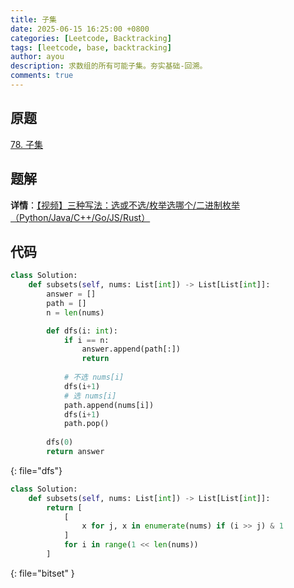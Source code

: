 ```yaml
---
title: 子集
date: 2025-06-15 16:25:00 +0800
categories: [Leetcode, Backtracking]
tags: [leetcode, base, backtracking]
author: ayou
description: 求数组的所有可能子集。夯实基础-回溯。
comments: true
---
```


## 原题
[78. 子集](https://leetcode.cn/problems/subsets/description/)

## 题解
**详情**：[【视频】三种写法：选或不选/枚举选哪个/二进制枚举（Python/Java/C++/Go/JS/Rust）](https://leetcode.cn/problems/subsets/solutions/2059409/hui-su-bu-hui-xie-tao-lu-zai-ci-pythonja-8tkl)

## 代码
```python
class Solution:
    def subsets(self, nums: List[int]) -> List[List[int]]:
        answer = []
        path = []
        n = len(nums)

        def dfs(i: int):
            if i == n:
                answer.append(path[:])
                return
            
            # 不选 nums[i]
            dfs(i+1)
            # 选 nums[i]
            path.append(nums[i])
            dfs(i+1)
            path.pop()
        
        dfs(0)
        return answer
```
{: file="dfs"}

```python
class Solution:
    def subsets(self, nums: List[int]) -> List[List[int]]:
        return [
            [
                x for j, x in enumerate(nums) if (i >> j) & 1
            ]
            for i in range(1 << len(nums))
        ]
```
{: file="bitset" }
